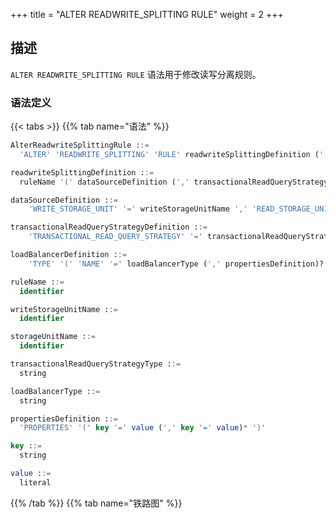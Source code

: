 +++
title = "ALTER READWRITE_SPLITTING RULE"
weight = 2
+++

## 描述

`ALTER READWRITE_SPLITTING RULE` 语法用于修改读写分离规则。

### 语法定义

{{< tabs >}}
{{% tab name="语法" %}}
```sql
AlterReadwriteSplittingRule ::=
  'ALTER' 'READWRITE_SPLITTING' 'RULE' readwriteSplittingDefinition (',' readwriteSplittingDefinition)*

readwriteSplittingDefinition ::=
  ruleName '(' dataSourceDefinition (',' transactionalReadQueryStrategyDefinition)? (',' loadBalancerDefinition)? ')'

dataSourceDefinition ::=
    'WRITE_STORAGE_UNIT' '=' writeStorageUnitName ',' 'READ_STORAGE_UNITS' '(' storageUnitName (',' storageUnitName)* ')' 

transactionalReadQueryStrategyDefinition ::=
    'TRANSACTIONAL_READ_QUERY_STRATEGY' '=' transactionalReadQueryStrategyType

loadBalancerDefinition ::=
    'TYPE' '(' 'NAME' '=' loadBalancerType (',' propertiesDefinition)? ')'

ruleName ::=
  identifier

writeStorageUnitName ::=
  identifier

storageUnitName ::=
  identifier

transactionalReadQueryStrategyType ::=
  string

loadBalancerType ::=
  string

propertiesDefinition ::=
  'PROPERTIES' '(' key '=' value (',' key '=' value)* ')'

key ::=
  string

value ::=
  literal
```
{{% /tab %}}
{{% tab name="铁路图" %}}
<iframe frameborder="0" name="diagram" id="diagram" width="100%" height="100%"></iframe>
{{% /tab %}}
{{< /tabs >}}

### 补充说明

- `transactionalReadQueryStrategyType` 指定事务内读请求路由策略，请参考[YAML 配置](/cn/user-manual/shardingsphere-jdbc/yaml-config/rules/readwrite-splitting/)；
- `loadBalancerType` 指定负载均衡算法类型，请参考[负载均衡算法]((/cn/user-manual/common-config/builtin-algorithm/load-balance/))。

### 示例

#### 修改读写分离规则

```sql
ALTER READWRITE_SPLITTING RULE ms_group_0 (
    WRITE_STORAGE_UNIT=write_ds,
    READ_STORAGE_UNITS(read_ds_0,read_ds_1),
    TYPE(NAME="random")
);
```

### 保留字

`ALTER`、`READWRITE_SPLITTING`、`RULE`、`WRITE_STORAGE_UNIT`、`READ_STORAGE_UNITS`
、`TYPE`、`NAME`、`PROPERTIES`、`TRUE`、`FALSE`

### 相关链接

- [保留字](/cn/user-manual/shardingsphere-proxy/distsql/syntax/reserved-word/)
- [负载均衡算法](/cn/user-manual/common-config/builtin-algorithm/load-balance/)
